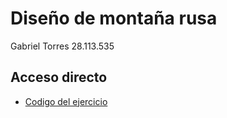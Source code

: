 # Diseño de montaña rusa

Gabriel Torres 28.113.535

## Acceso directo

- [Codigo del ejercicio](montana_rusa.py)


